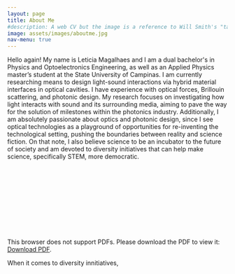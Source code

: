 ```yaml
---
layout: page
title: About Me
#description: A web CV but the image is a reference to Will Smith's "tada" meme!
image: assets/images/aboutme.jpg
nav-menu: true
---
```

Hello again! My name is Leticia Magalhaes and I am a dual bachelor's in Physics and Optoelectronics Engineering, as well as an Applied Physics master’s student at the State University of Campinas. I am currently researching means to design light-sound interactions via hybrid material interfaces in optical cavities.  I have experience with optical forces, Brillouin scattering, and photonic design. My research focuses on investigating how light interacts with sound and its surrounding media, aiming to pave the way for the solution of milestones within the photonics industry. Additionally, I am absolutely passionate about optics and photonic design, since I see optical technologies as a playground of opportunities for re-inventing the technological setting, pushing the boundaries between reality and science fiction. On that note, I also believe science to be an incubator to the future of society and am devoted to diversity initiatives that can help make science, specifically STEM, more democratic. 

<object data="assets\pdf\CV_LeticiaMagalhaes.pdf" type="application/pdf" width="100%" height="700px">
    <embed src="assets\pdf\CV_LeticiaMagalhaes.pdf">
        <p>This browser does not support PDFs. Please download the PDF to view it: <a href="assets\pdf\CV_LeticiaMagalhaes.pdf">Download PDF</a>.</p>
    </embed>
</object>

When it comes to diversity innitiatives, 
